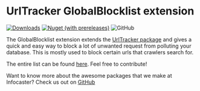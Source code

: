 # UrlTracker GlobalBlocklist extension

[![Downloads](https://img.shields.io/nuget/dt/UrlTracker.GlobalBlocklist?color=ff0069)](https://www.nuget.org/packages/UrlTracker.GlobalBlocklist/)
[![Nuget (with prereleases)](https://img.shields.io/nuget/vpre/UrlTracker.GlobalBlocklist?color=ffc800)](https://www.nuget.org/packages/UrlTracker.GlobalBlocklist/)
![GitHub](https://img.shields.io/github/license/Infocaster/UrlTracker.GlobalBlocklist?color=ff0069)

The GlobalBlocklist extension extends the [UrlTracker package](https://github.com/Infocaster/UrlTracker) and gives a quick and easy way to block a lot of unwanted request from polluting your database. This is mostly used to block certain urls that crawlers search for.

The entire list can be found [here](https://github.com/Infocaster/UrlTracker.GlobalBlocklist). Feel free to contribute!

Want to know more about the awesome packages that we make at Infocaster? Check us out on [GitHub](https://github.com/Infocaster)